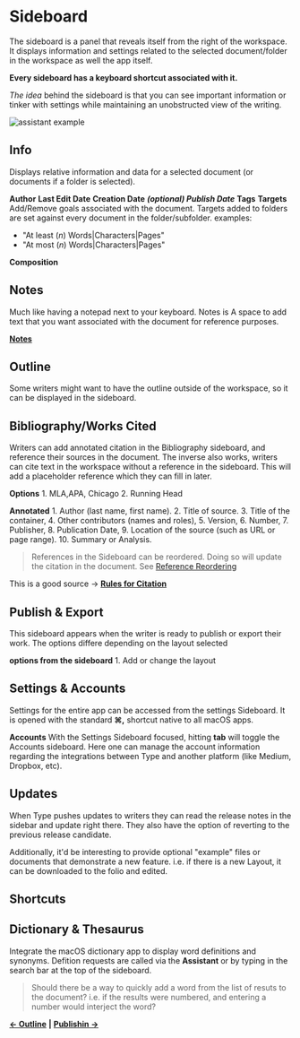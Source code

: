 # Sideboard

The sideboard is a panel that reveals itself from the right of the workspace. It displays information and settings related to the selected document/folder in the workspace as well the app itself.

**Every sideboard has a keyboard shortcut associated with it.**

_The idea_ behind the sideboard is that you can see important information or tinker with settings while maintaining an unobstructed view of the writing.

![assistant example](https://github.com/JEFLBROWN/Type/blob/master/Img/sideboard_examples.png)

## Info

Displays relative information and data for a selected document \(or documents if a folder is selected\).

**Author** **Last Edit Date** **Creation Date** _**\(optional\) Publish Date**_ **Tags** **Targets** Add/Remove goals associated with the document. Targets added to folders are set against every document in the folder/subfolder. examples:

* "At least \(_n_\) Words\|Characters\|Pages"
* "At most \(_n_\) Words\|Characters\|Pages"

**Composition**

## Notes

Much like having a notepad next to your keyboard. Notes is A space to add text that you want associated with the document for reference purposes.

[**Notes**](https://github.com/JEFLBROWN/Type/wiki/Notes)

## Outline

Some writers might want to have the outline outside of the workspace, so it can be displayed in the sideboard.

## Bibliography/Works Cited

Writers can add annotated citation in the Bibliography sideboard, and reference their sources in the document. The inverse also works, writers can cite text in the workspace without a reference in the sideboard. This will add a placeholder reference which they can fill in later.

**Options** 1. MLA,APA, Chicago 2. Running Head

**Annotated** 1. Author \(last name, first name\). 2. Title of source. 3. Title of the container, 4. Other contributors \(names and roles\), 5. Version, 6. Number, 7. Publisher, 8. Publication Date, 9. Location of the source \(such as URL or page range\). 10. Summary or Analysis.

> References in the Sideboard can be reordered. Doing so will update the citation in the document. See [Reference Reordering](https://github.com/JEFLBROWN/Type/wiki/Mechanics#Reordering)

This is a good source -&gt; [**Rules for Citation**](http://www.easybib.com/guides/citation-guides/mla-format/)

## Publish & Export

This sideboard appears when the writer is ready to publish or export their work. The options differe depending on the layout selected

**options from the sideboard** 1. Add or change the layout

## Settings & Accounts

Settings for the entire app can be accessed from the settings Sideboard. It is opened with the standard **⌘,** shortcut native to all macOS apps.

**Accounts** With the Settings Sideboard focused, hitting **tab** will toggle the Accounts sideboard. Here one can manage the account information regarding the integrations between Type and another platform \(like Medium, Dropbox, etc\).

## Updates

When Type pushes updates to writers they can read the release notes in the sidebar and update right there. They also have the option of reverting to the previous release candidate.

Additionally, it'd be interesting to provide optional "example" files or documents that demonstrate a new feature. i.e. if there is a new Layout, it can be downloaded to the folio and edited.

## Shortcuts

## Dictionary & Thesaurus

Integrate the macOS dictionary app to display word definitions and synonyms. Defition requests are called via the **Assistant** or by typing in the search bar at the top of the sideboard.

> Should there be a way to quickly add a word from the list of resuts to the document? i.e. if the results were numbered, and entering a number would interject the word?

[**← Outline**](https://github.com/JEFLBROWN/Type/wiki/Outline) **\|** [**Publishin →**](https://github.com/JEFLBROWN/Type/wiki/Publishin)

